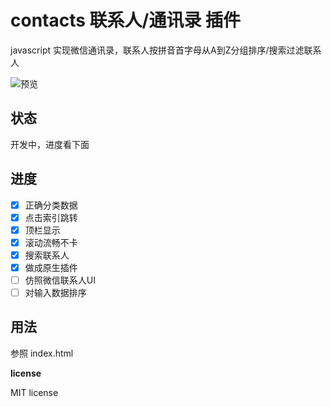 # contacts 联系人/通讯录 插件

javascript 实现微信通讯录，联系人按拼音首字母从A到Z分组排序/搜索过滤联系人

![预览](http://ww4.sinaimg.cn/large/60cdc5a5gw1fa5mumuv6sg20aw0j0kjm.gif)

## 状态

开发中，进度看下面

## 进度
- [x] 正确分类数据
- [x] 点击索引跳转
- [x] 顶栏显示
- [x] 滚动流畅不卡
- [x] 搜索联系人
- [x] 做成原生插件
- [ ] 仿照微信联系人UI
- [ ] 对输入数据排序

## 用法

参照 index.html

**license**

MIT license
